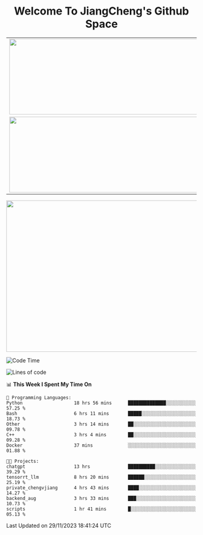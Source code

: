 <h1 align="center">Welcome To JiangCheng's Github Space</h1>

<table align="center" frame="void" rules="none" >
  <tr>
    <td>
      <div align="center"> <img height="200px" width="500px"  src="https://github-readme-stats.vercel.app/api?username=thisjiang&hide_title=true&hide_border=true&layout=compact&show_icons=trueline_height=21&text_color=000&icon_color=000&bg_color=0,ea6161,ffc64d,fffc4d,52fa5a&theme=graywhite" /> </div>
    </td>
    <td>
      <div align="center"> <img height="200px" width="500px" src="https://github-readme-stats.vercel.app/api/top-langs/?username=thisjiang&hide_title=true&hide_border=true&layout=compact&langs_count=6&text_color=000&icon_color=fff&bg_color=0,52fa5a,4dfcff,c64dff&theme=graywhite" /> </div>
    </td>
  </tr>
  <tr>
    <td>
      <div align="center"> <img height="200px" width="500px" src="https://github-readme-streak-stats.herokuapp.com/?user=thisjiang&hide_title=true&hide_border=true&layout=compact&langs_count=6" /> </div>
    </td>
    <td>
      <div align="center"> 
      <a href="https://github.com/" target="_blank"><img style="margin: 10px" src="https://profilinator.rishav.dev/skills-assets/git-scm-icon.svg" alt="Git" height="50" /></a>  
      <a href="https://www.linux.org/" target="_blank"><img style="margin: 10px" src="https://profilinator.rishav.dev/skills-assets/linux-original.svg" alt="Linux" height="50" /></a>  
      <a href="https://www.gnu.org/software/bash/" target="_blank"><img style="margin: 10px" src="https://profilinator.rishav.dev/skills-assets/gnu_bash-icon.svg" alt="Bash" height="50" /></a>  
      </div>
    </td>
  </tr>
</table>

<div align="center"> <img height="400px" width="1000px" src="https://github-readme-activity-graph.cyclic.app/graph?username=thisjiang&theme=react&hide_title=true&hide_border=true&layout=compact&langs_count=6" /> </div></td>

<!--START_SECTION:waka-->
![Code Time](http://img.shields.io/badge/Code%20Time-550%20hrs%2028%20mins-blue)

![Lines of code](https://img.shields.io/badge/From%20Hello%20World%20I%27ve%20Written-746.4%20thousand%20lines%20of%20code-blue)

📊 **This Week I Spent My Time On** 

```text
💬 Programming Languages: 
Python                   18 hrs 56 mins      ██████████████░░░░░░░░░░░   57.25 % 
Bash                     6 hrs 11 mins       █████░░░░░░░░░░░░░░░░░░░░   18.73 % 
Other                    3 hrs 14 mins       ██░░░░░░░░░░░░░░░░░░░░░░░   09.78 % 
C++                      3 hrs 4 mins        ██░░░░░░░░░░░░░░░░░░░░░░░   09.28 % 
Docker                   37 mins             ░░░░░░░░░░░░░░░░░░░░░░░░░   01.88 % 

🐱‍💻 Projects: 
chatgpt                  13 hrs              ██████████░░░░░░░░░░░░░░░   39.29 % 
tensorrt_llm             8 hrs 20 mins       ██████░░░░░░░░░░░░░░░░░░░   25.19 % 
private_chengvjiang      4 hrs 43 mins       ████░░░░░░░░░░░░░░░░░░░░░   14.27 % 
backend_aug              3 hrs 33 mins       ███░░░░░░░░░░░░░░░░░░░░░░   10.73 % 
scripts                  1 hr 41 mins        █░░░░░░░░░░░░░░░░░░░░░░░░   05.13 % 
```


 Last Updated on 29/11/2023 18:41:24 UTC
<!--END_SECTION:waka-->
